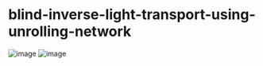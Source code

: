 # blind-inverse-light-transport-using-unrolling-network
 
![image](https://user-images.githubusercontent.com/75066519/236735035-dbdb32c2-d1ca-4baf-bde7-8a9b1f46d706.png)
![image](https://user-images.githubusercontent.com/75066519/236735064-dd082701-69fd-4fde-beee-f844916b0810.png)

